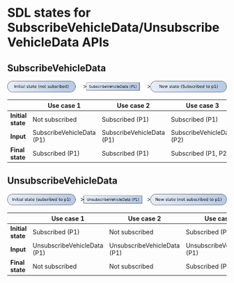 # SDL states for SubscribeVehicleData/UnsubscribeVehicleData APIs

## SubscribeVehicleData

![Subscribe](/Subscribe.png)

| | Use case 1 | Use case 2 | Use case 3 |
|---|---|---|---|
**Initial state** | Not subscribed | Subscribed (P1) | Subscribed (P1) |
**Input** | SubscribeVehicleData (P1) | SubscribeVehicleData (P1) | SubscribeVehicleData (P2) |
**Final state** | Subscribed (P1) | Subscribed (P1) | Subscribed (P1, P2) | 

## UnsubscribeVehicleData

![Unsubscribe](/Unsubscribe.png)

| | Use case 1 | Use case 2 | Use case 3 |
|---|---|---|---|
**Initial state** | Subscribed (P1) | Not subscribed | Subscribed (P1, P2) |
**Input** | UnsubscribeVehicleData (P1) | UnsubscribeVehicleData (P1) | UnsubscribeVehicleData (P1) |
**Final state** | Not subscribed | Not subscribed | Subscribed (P2) | 
